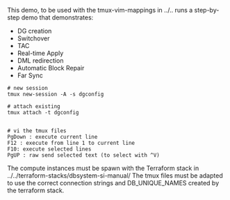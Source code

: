 This demo, to be used with the tmux-vim-mappings in ../.. runs a step-by-step demo that demonstrates:
* DG creation
* Switchover
* TAC
* Real-time Apply 
* DML redirection
* Automatic Block Repair
* Far Sync

```
# new session
tmux new-session -A -s dgconfig

# attach existing
tmux attach -t dgconfig


# vi the tmux files
PgDown : execute current line
F12 : execute from line 1 to current line
F10: execute selected lines 
PgUP : raw send selected text (to select with ^V)
```

The compute instances must be spawn with the Terraform stack in ../../terraform-stacks/dbsystem-si-manual/
The tmux files must be adapted to use the correct connection strings and DB_UNIQUE_NAMES created by the terraform stack.

